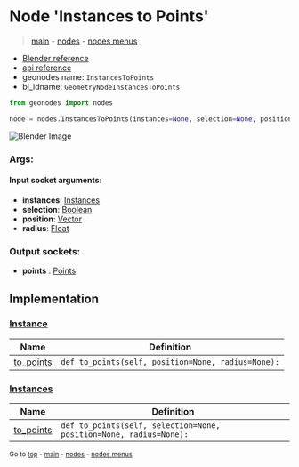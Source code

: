 # Node 'Instances to Points'

> [main](../structure.md) - [nodes](nodes.md) - [nodes menus](nodes_menus.md)

- [Blender reference](https://docs.blender.org/manual/en/latest/modeling/geometry_nodes/instances/instances_to_points.html)
- [api reference](https://docs.blender.org/api/current/bpy.types.GeometryNodeInstancesToPoints.html)
- geonodes name: `InstancesToPoints`
- bl_idname: `GeometryNodeInstancesToPoints`

```python
from geonodes import nodes

node = nodes.InstancesToPoints(instances=None, selection=None, position=None, radius=None)
```

![Blender Image](https://docs.blender.org/manual/en/latest/_images/node-types_GeometryNodeInstancesToPoints.webp)

### Args:

#### Input socket arguments:

- **instances**: [Instances](Instances.md)
- **selection**: [Boolean](Boolean.md)
- **position**: [Vector](Vector.md)
- **radius**: [Float](Float.md)

### Output sockets:

- **points** : [Points](Points.md)

## Implementation

### [Instance](Instance.md)

| Name | Definition |
|------|------------|
 | [to_points](Instance.md#to_points) | `def to_points(self, position=None, radius=None):` |

### [Instances](Instances.md)

| Name | Definition |
|------|------------|
 | [to_points](Instances.md#to_points) | `def to_points(self, selection=None, position=None, radius=None):` |

<sub>Go to [top](#node-Instances-to-Points) - [main](../structure.md) - [nodes](nodes.md) - [nodes menus](nodes_menus.md)</sub>

